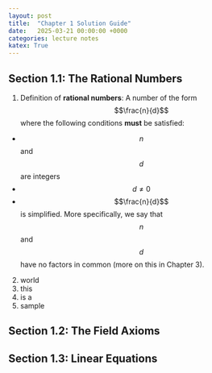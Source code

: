 ```yaml
---
layout: post
title:  "Chapter 1 Solution Guide"
date:   2025-03-21 00:00:00 +0000
categories: lecture notes
katex: True
---
```


## Section 1.1: The Rational Numbers

1. Definition of **rational numbers**:
A number of the form $$\frac{n}{d}$$ where the following conditions **must** be satisfied:
- $$n$$ and $$d$$ are integers
- $$d \not = 0$$
- $$\frac{n}{d}$$ is simplified. More specifically, we say that $$n$$ and $$d$$ have no factors in common (more on this in Chapter 3). 

2. world
3. this
4. is a
5. sample

## Section 1.2: The Field Axioms

## Section 1.3: Linear Equations